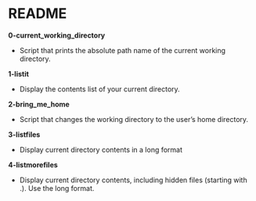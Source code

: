 # README

**0-current_working_directory**
* Script that prints the absolute path name of the current working directory.

**1-listit**
* Display the contents list of your current directory.

**2-bring_me_home**
* Script that changes the working directory to the user’s home directory.

**3-listfiles**
* Display current directory contents in a long format

**4-listmorefiles**
* Display current directory contents, including hidden files (starting with .). Use the long format.
